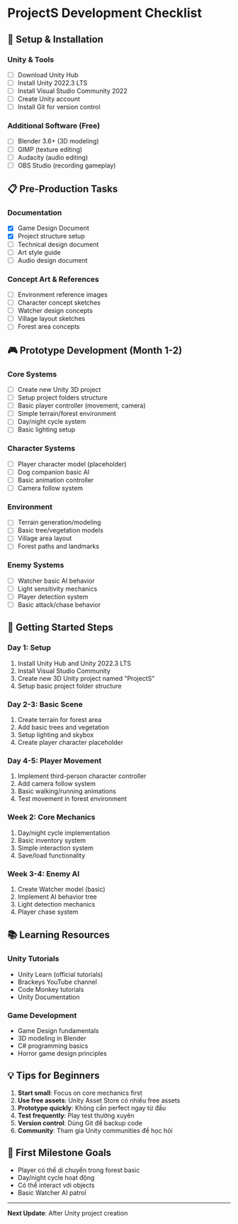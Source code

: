 # ProjectS Development Checklist

## 🔧 Setup & Installation

### Unity & Tools
- [ ] Download Unity Hub
- [ ] Install Unity 2022.3 LTS
- [ ] Install Visual Studio Community 2022
- [ ] Create Unity account
- [ ] Install Git for version control

### Additional Software (Free)
- [ ] Blender 3.6+ (3D modeling)
- [ ] GIMP (texture editing)
- [ ] Audacity (audio editing)
- [ ] OBS Studio (recording gameplay)

## 📋 Pre-Production Tasks

### Documentation
- [x] Game Design Document
- [x] Project structure setup
- [ ] Technical design document
- [ ] Art style guide
- [ ] Audio design document

### Concept Art & References
- [ ] Environment reference images
- [ ] Character concept sketches
- [ ] Watcher design concepts
- [ ] Village layout sketches
- [ ] Forest area concepts

## 🎮 Prototype Development (Month 1-2)

### Core Systems
- [ ] Create new Unity 3D project
- [ ] Setup project folders structure
- [ ] Basic player controller (movement, camera)
- [ ] Simple terrain/forest environment
- [ ] Day/night cycle system
- [ ] Basic lighting setup

### Character Systems
- [ ] Player character model (placeholder)
- [ ] Dog companion basic AI
- [ ] Basic animation controller
- [ ] Camera follow system

### Environment
- [ ] Terrain generation/modeling
- [ ] Basic tree/vegetation models
- [ ] Village area layout
- [ ] Forest paths and landmarks

### Enemy Systems
- [ ] Watcher basic AI behavior
- [ ] Light sensitivity mechanics
- [ ] Player detection system
- [ ] Basic attack/chase behavior

## 🚀 Getting Started Steps

### Day 1: Setup
1. Install Unity Hub and Unity 2022.3 LTS
2. Install Visual Studio Community
3. Create new 3D Unity project named "ProjectS"
4. Setup basic project folder structure

### Day 2-3: Basic Scene
1. Create terrain for forest area
2. Add basic trees and vegetation
3. Setup lighting and skybox
4. Create player character placeholder

### Day 4-5: Player Movement
1. Implement third-person character controller
2. Add camera follow system
3. Basic walking/running animations
4. Test movement in forest environment

### Week 2: Core Mechanics
1. Day/night cycle implementation
2. Basic inventory system
3. Simple interaction system
4. Save/load functionality

### Week 3-4: Enemy AI
1. Create Watcher model (basic)
2. Implement AI behavior tree
3. Light detection mechanics
4. Player chase system

## 📚 Learning Resources

### Unity Tutorials
- Unity Learn (official tutorials)
- Brackeys YouTube channel
- Code Monkey tutorials
- Unity Documentation

### Game Development
- Game Design fundamentals
- 3D modeling in Blender
- C# programming basics
- Horror game design principles

## 💡 Tips for Beginners
1. **Start small**: Focus on core mechanics first
2. **Use free assets**: Unity Asset Store có nhiều free assets
3. **Prototype quickly**: Không cần perfect ngay từ đầu
4. **Test frequently**: Play test thường xuyên
5. **Version control**: Dùng Git để backup code
6. **Community**: Tham gia Unity communities để học hỏi

## 🎯 First Milestone Goals
- Player có thể di chuyển trong forest basic
- Day/night cycle hoạt động
- Có thể interact với objects
- Basic Watcher AI patrol

---
**Next Update**: After Unity project creation
